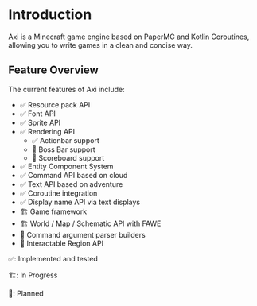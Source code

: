 # Introduction

Axi is a Minecraft game engine based on PaperMC and Kotlin
Coroutines, allowing you to write games in a clean and
concise way.

## Feature Overview

The current features of Axi include:

- ✅ Resource pack API
- ✅ Font API
- ✅ Sprite API
- ✅ Rendering API
  - ✅ Actionbar support
  - 📝 Boss Bar support
  - 📝 Scoreboard support
- ✅ Entity Component System
- ✅ Command API based on cloud
- ✅ Text API based on adventure
- ✅ Coroutine integration
- ✅ Display name API via text displays
- 🏗️ Game framework
- 🏗️ World / Map / Schematic API with FAWE
- 📝 Command argument parser builders
- 📝 Interactable Region API

✅: Implemented and tested

🏗️: In Progress

📝: Planned
